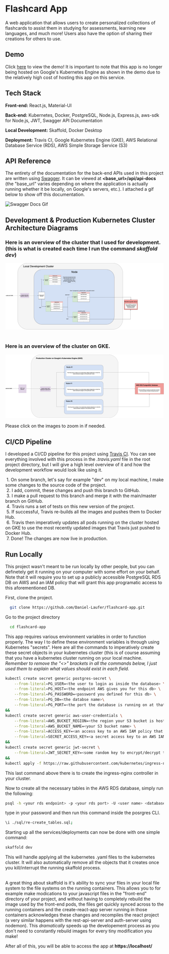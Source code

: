 
# Flashcard App

A web application that allows users to create personalized collections of flashcards to assist them in studying for assessments, learning new languages, and much more! Users also have the option of sharing their creations for others to use. 


## Demo

Click [here](https://youtu.be/7zHnE4n661M) to view the demo! It is important to note that this app is no longer being hosted on Google's Kubernetes Engine as shown in the demo due to the relatively high cost of hosting this app on this service.  

  
## Tech Stack

**Front-end:** React.js, Material-UI 

**Back-end:** Kubernetes, Docker, PostgreSQL, Node.js, Express.js, aws-sdk for Node.js, JWT, Swagger API Documentation

**Local Development:** Skaffold, Docker Desktop

**Deployment:**  Travis CI, Google Kubernetes Engine (GKE), AWS Relational Database Service (RDS), AWS Simple Storage Service (S3)

  
## API Reference


The entirety of the documentation for the back-end APIs used in this project are written using
[Swagger](https://swagger.io/). It can be viewed at **<base_url>/api/api-docs** (the "base_url"
varies depending on where the application is actually running whether it be locally, on Google's servers, etc.).
I attached a gif below to show off this documentation.


![Swagger Docs Gif](./readme-images/swagger_docs.gif)
&nbsp;


## Development & Production Kubernetes Cluster Architecture Diagrams

### Here is an overview of the cluster that I used for development. (this is what is created each time I run the command *skaffold dev*)
![Local Development Cluster](readme-images/local_cluster.png)
&nbsp;
&nbsp;
&nbsp;
&nbsp;

### Here is an overview of the cluster on GKE. 
![Production GKE Cluster](readme-images/prod_cluster.png)

Please click on the images to zoom in if needed.
## CI/CD Pipeline

I developed a CI/CD pipeline for this project using [Travis CI](https://travis-ci.org/). You can see everything involved with
this process in the *.travis.yaml* file in the root project directory, but I will give a high level overview of it 
and how the development workflow would look like using it.


&nbsp;1. On some branch, let's say for example "dev" on my local machine, I make some changes to the source code of the project.\
&nbsp;2. I add, commit, these changes and push this branch to GitHub. \
&nbsp;3. I make a pull request to this branch and merge it with the main/master branch on GitHub. \
&nbsp;4. Travis runs a set of tests on this new version of the project. \
&nbsp;5. If successful, Travis re-builds all the images and pushes them to Docker Hub. \
&nbsp;6. Travis then imperatively updates all pods running on the cluster hosted on GKE to use the most recently updated images that Travis just pushed to Docker Hub. \
&nbsp;7. Done! The changes are now live in production.







  
## Run Locally

This project wasn't meant to be run locally by other people, but you can definetely get it running on your computer with some effort on your behalf.
 Note that it will require you to set up a publicly accessible PostgreSQL RDS DB on AWS and an IAM policy that will grant this app programatic access to this aforementioned DB.

First, clone the project.
```bash
  git clone https://github.com/Daniel-Laufer/flashcard-app.git
```

Go to the project directory

```bash
  cd flashcard-app
```

This app requires various environment variables in order 
to function properly. The way I to define these environment
variables is through using Kubernetes "secrets". Here are all the commands
to imperatively create these secret objects in your kubernetes cluster 
(this is of course assuming that you have a kubernetes cluster running on your local machine. \
*Remember to remove the "<>" brackets in all the commands below, I just used them to explain what values should exist in each field.*


```bash
kubectl create secret generic postgres-secret \
    --from-literal=PG_USER=<the user to login as inside the database> \
    --from-literal=PG_HOST=<the endpoint AWS gives you for this db> \
    --from-literal=PG_PASSWORD=<password you defined for this db> \
    --from-literal=PG_DB=<the databse name>\
    --from-literal=PG_PORT=<the port the database is running on at that particular endpoint>
&&
kubectl create secret generic aws-user-credentials \
    --from-literal=AWS_BUCKET_REGION=<the region your S3 bucket is hosted in, ex. us-east-1>\
    --from-literal=AWS_BUCKET_NAME=<your S3 bucket name> \
    --from-literal=ACCESS_KEY=<an access key to an AWS IAM policy that has read/write permissions to this particular s3 bucket> \
    --from-literal=SECRET_ACCESS_KEY=<a secret access key to an AWS IAM policy that has read/write permissions to this particular s3 bucket>
&&
kubectl create secret generic jwt-secret \
    --from-literal=JWT_SECRET_KEY=<some random key to encrypt/decrypt the JWT auth tokens that the auth-server service uses>
&&
kubectl apply -f https://raw.githubusercontent.com/kubernetes/ingress-nginx/controller-v0.47.0/deploy/static/provider/cloud/deploy.yaml
```
This last command above there is to create the ingress-nginx controller in your cluster.


Now to create all the necessary tables in the AWS RDS database, simply run the following:
```bash
psql -h <your rds endpoint> -p <your rds port> -U <user name> <database name>

```
type in your password and then run this command inside the posrgres CLI.
```bash
\i ./sql/re-create_tables.sql;

```

Starting up all the services/deployments can now be done with one simple command:

```bash
skaffold dev
```
This will handle applying all the kubernetes .yaml files to the kubernetes cluster. 
It will also automatically remove all the objects that it creates once 
 you kill/interrupt the running skaffold process. 


\
A great thing about skaffold is it's ability to sync your files in your local file system to the file systems on
the running containers. This allows you to for example make modications to your javascript files in the "front-end" directory of 
your project, and without having to completely rebuild the image used by the front-end pods, the files get quickly synced across to the running containers and the create-react-app server  running in those containers
acknowledges these changes and recompiles the react project (a very similar happens with the rest-api-server and auth-server using nodemon). 
This *dramatically* speeds up the developement process as you don't need to constantly rebuild images for every tiny modification you make! 

  

After all of this, you will be able to access the app at **https://localhost/**
